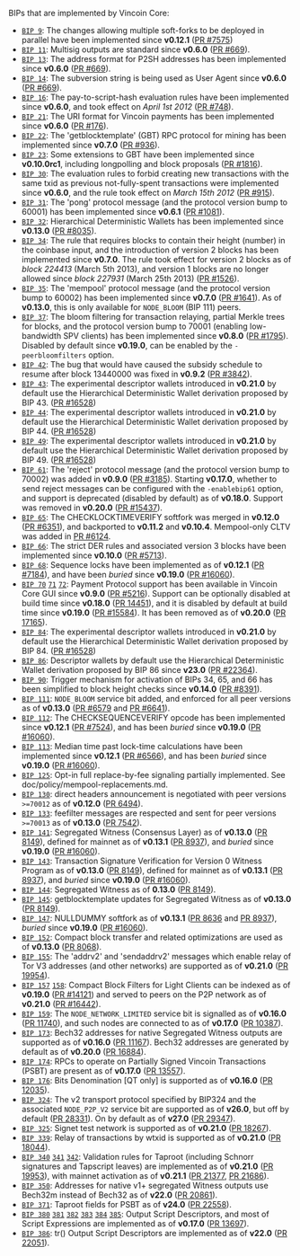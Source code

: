 BIPs that are implemented by Vincoin Core:

* [`BIP 9`](https://github.com/vincoin/bips/blob/master/bip-0009.mediawiki): The changes allowing multiple soft-forks to be deployed in parallel have been implemented since **v0.12.1**  ([PR #7575](https://github.com/vincoin/vincoin/pull/7575))
* [`BIP 11`](https://github.com/vincoin/bips/blob/master/bip-0011.mediawiki): Multisig outputs are standard since **v0.6.0** ([PR #669](https://github.com/vincoin/vincoin/pull/669)).
* [`BIP 13`](https://github.com/vincoin/bips/blob/master/bip-0013.mediawiki): The address format for P2SH addresses has been implemented since **v0.6.0** ([PR #669](https://github.com/vincoin/vincoin/pull/669)).
* [`BIP 14`](https://github.com/vincoin/bips/blob/master/bip-0014.mediawiki): The subversion string is being used as User Agent since **v0.6.0** ([PR #669](https://github.com/vincoin/vincoin/pull/669)).
* [`BIP 16`](https://github.com/vincoin/bips/blob/master/bip-0016.mediawiki): The pay-to-script-hash evaluation rules have been implemented since **v0.6.0**, and took effect on *April 1st 2012* ([PR #748](https://github.com/vincoin/vincoin/pull/748)).
* [`BIP 21`](https://github.com/vincoin/bips/blob/master/bip-0021.mediawiki): The URI format for Vincoin payments has been implemented since **v0.6.0** ([PR #176](https://github.com/vincoin/vincoin/pull/176)).
* [`BIP 22`](https://github.com/vincoin/bips/blob/master/bip-0022.mediawiki): The 'getblocktemplate' (GBT) RPC protocol for mining has been implemented since **v0.7.0** ([PR #936](https://github.com/vincoin/vincoin/pull/936)).
* [`BIP 23`](https://github.com/vincoin/bips/blob/master/bip-0023.mediawiki): Some extensions to GBT have been implemented since **v0.10.0rc1**, including longpolling and block proposals ([PR #1816](https://github.com/vincoin/vincoin/pull/1816)).
* [`BIP 30`](https://github.com/vincoin/bips/blob/master/bip-0030.mediawiki): The evaluation rules to forbid creating new transactions with the same txid as previous not-fully-spent transactions were implemented since **v0.6.0**, and the rule took effect on *March 15th 2012* ([PR #915](https://github.com/vincoin/vincoin/pull/915)).
* [`BIP 31`](https://github.com/vincoin/bips/blob/master/bip-0031.mediawiki): The 'pong' protocol message (and the protocol version bump to 60001) has been implemented since **v0.6.1** ([PR #1081](https://github.com/vincoin/vincoin/pull/1081)).
* [`BIP 32`](https://github.com/vincoin/bips/blob/master/bip-0032.mediawiki): Hierarchical Deterministic Wallets has been implemented since **v0.13.0** ([PR #8035](https://github.com/vincoin/vincoin/pull/8035)).
* [`BIP 34`](https://github.com/vincoin/bips/blob/master/bip-0034.mediawiki): The rule that requires blocks to contain their height (number) in the coinbase input, and the introduction of version 2 blocks has been implemented since **v0.7.0**. The rule took effect for version 2 blocks as of *block 224413* (March 5th 2013), and version 1 blocks are no longer allowed since *block 227931* (March 25th 2013) ([PR #1526](https://github.com/vincoin/vincoin/pull/1526)).
* [`BIP 35`](https://github.com/vincoin/bips/blob/master/bip-0035.mediawiki): The 'mempool' protocol message (and the protocol version bump to 60002) has been implemented since **v0.7.0** ([PR #1641](https://github.com/vincoin/vincoin/pull/1641)). As of **v0.13.0**, this is only available for `NODE_BLOOM` (BIP 111) peers.
* [`BIP 37`](https://github.com/vincoin/bips/blob/master/bip-0037.mediawiki): The bloom filtering for transaction relaying, partial Merkle trees for blocks, and the protocol version bump to 70001 (enabling low-bandwidth SPV clients) has been implemented since **v0.8.0** ([PR #1795](https://github.com/vincoin/vincoin/pull/1795)). Disabled by default since **v0.19.0**, can be enabled by the `-peerbloomfilters` option.
* [`BIP 42`](https://github.com/vincoin/bips/blob/master/bip-0042.mediawiki): The bug that would have caused the subsidy schedule to resume after block 13440000 was fixed in **v0.9.2** ([PR #3842](https://github.com/vincoin/vincoin/pull/3842)).
* [`BIP 43`](https://github.com/vincoin/bips/blob/master/bip-0043.mediawiki): The experimental descriptor wallets introduced in **v0.21.0** by default use the Hierarchical Deterministic Wallet derivation proposed by BIP 43. ([PR #16528](https://github.com/vincoin/vincoin/pull/16528))
* [`BIP 44`](https://github.com/vincoin/bips/blob/master/bip-0044.mediawiki): The experimental descriptor wallets introduced in **v0.21.0** by default use the Hierarchical Deterministic Wallet derivation proposed by BIP 44. ([PR #16528](https://github.com/vincoin/vincoin/pull/16528))
* [`BIP 49`](https://github.com/vincoin/bips/blob/master/bip-0049.mediawiki): The experimental descriptor wallets introduced in **v0.21.0** by default use the Hierarchical Deterministic Wallet derivation proposed by BIP 49. ([PR #16528](https://github.com/vincoin/vincoin/pull/16528))
* [`BIP 61`](https://github.com/vincoin/bips/blob/master/bip-0061.mediawiki): The 'reject' protocol message (and the protocol version bump to 70002) was added in **v0.9.0** ([PR #3185](https://github.com/vincoin/vincoin/pull/3185)). Starting **v0.17.0**, whether to send reject messages can be configured with the `-enablebip61` option, and support is deprecated (disabled by default) as of **v0.18.0**. Support was removed in **v0.20.0** ([PR #15437](https://github.com/vincoin/vincoin/pull/15437)).
* [`BIP 65`](https://github.com/vincoin/bips/blob/master/bip-0065.mediawiki): The CHECKLOCKTIMEVERIFY softfork was merged in **v0.12.0** ([PR #6351](https://github.com/vincoin/vincoin/pull/6351)), and backported to **v0.11.2** and **v0.10.4**. Mempool-only CLTV was added in [PR #6124](https://github.com/vincoin/vincoin/pull/6124).
* [`BIP 66`](https://github.com/vincoin/bips/blob/master/bip-0066.mediawiki): The strict DER rules and associated version 3 blocks have been implemented since **v0.10.0** ([PR #5713](https://github.com/vincoin/vincoin/pull/5713)).
* [`BIP 68`](https://github.com/vincoin/bips/blob/master/bip-0068.mediawiki): Sequence locks have been implemented as of **v0.12.1**  ([PR #7184](https://github.com/vincoin/vincoin/pull/7184)), and have been *buried* since **v0.19.0** ([PR #16060](https://github.com/vincoin/vincoin/pull/16060)).
* [`BIP 70`](https://github.com/vincoin/bips/blob/master/bip-0070.mediawiki) [`71`](https://github.com/vincoin/bips/blob/master/bip-0071.mediawiki) [`72`](https://github.com/vincoin/bips/blob/master/bip-0072.mediawiki):
  Payment Protocol support has been available in Vincoin Core GUI since **v0.9.0** ([PR #5216](https://github.com/vincoin/vincoin/pull/5216)).
  Support can be optionally disabled at build time since **v0.18.0** ([PR 14451](https://github.com/vincoin/vincoin/pull/14451)),
  and it is disabled by default at build time since **v0.19.0** ([PR #15584](https://github.com/vincoin/vincoin/pull/15584)).
  It has been removed as of **v0.20.0** ([PR 17165](https://github.com/vincoin/vincoin/pull/17165)).
* [`BIP 84`](https://github.com/vincoin/bips/blob/master/bip-0084.mediawiki): The experimental descriptor wallets introduced in **v0.21.0** by default use the Hierarchical Deterministic Wallet derivation proposed by BIP 84. ([PR #16528](https://github.com/vincoin/vincoin/pull/16528))
* [`BIP 86`](https://github.com/vincoin/bips/blob/master/bip-0086.mediawiki): Descriptor wallets by default use the Hierarchical Deterministic Wallet derivation proposed by BIP 86 since **v23.0** ([PR #22364](https://github.com/vincoin/vincoin/pull/22364)).
* [`BIP 90`](https://github.com/vincoin/bips/blob/master/bip-0090.mediawiki): Trigger mechanism for activation of BIPs 34, 65, and 66 has been simplified to block height checks since **v0.14.0** ([PR #8391](https://github.com/vincoin/vincoin/pull/8391)).
* [`BIP 111`](https://github.com/vincoin/bips/blob/master/bip-0111.mediawiki): `NODE_BLOOM` service bit added, and enforced for all peer versions as of **v0.13.0** ([PR #6579](https://github.com/vincoin/vincoin/pull/6579) and [PR #6641](https://github.com/vincoin/vincoin/pull/6641)).
* [`BIP 112`](https://github.com/vincoin/bips/blob/master/bip-0112.mediawiki): The CHECKSEQUENCEVERIFY opcode has been implemented since **v0.12.1** ([PR #7524](https://github.com/vincoin/vincoin/pull/7524)), and has been *buried* since **v0.19.0** ([PR #16060](https://github.com/vincoin/vincoin/pull/16060)).
* [`BIP 113`](https://github.com/vincoin/bips/blob/master/bip-0113.mediawiki): Median time past lock-time calculations have been implemented since **v0.12.1** ([PR #6566](https://github.com/vincoin/vincoin/pull/6566)), and has been *buried* since **v0.19.0** ([PR #16060](https://github.com/vincoin/vincoin/pull/16060)).
* [`BIP 125`](https://github.com/vincoin/bips/blob/master/bip-0125.mediawiki): Opt-in full replace-by-fee signaling partially implemented. See doc/policy/mempool-replacements.md.
* [`BIP 130`](https://github.com/vincoin/bips/blob/master/bip-0130.mediawiki): direct headers announcement is negotiated with peer versions `>=70012` as of **v0.12.0** ([PR 6494](https://github.com/vincoin/vincoin/pull/6494)).
* [`BIP 133`](https://github.com/vincoin/bips/blob/master/bip-0133.mediawiki): feefilter messages are respected and sent for peer versions `>=70013` as of **v0.13.0** ([PR 7542](https://github.com/vincoin/vincoin/pull/7542)).
* [`BIP 141`](https://github.com/vincoin/bips/blob/master/bip-0141.mediawiki): Segregated Witness (Consensus Layer) as of **v0.13.0** ([PR 8149](https://github.com/vincoin/vincoin/pull/8149)), defined for mainnet as of **v0.13.1** ([PR 8937](https://github.com/vincoin/vincoin/pull/8937)), and *buried* since **v0.19.0** ([PR #16060](https://github.com/vincoin/vincoin/pull/16060)).
* [`BIP 143`](https://github.com/vincoin/bips/blob/master/bip-0143.mediawiki): Transaction Signature Verification for Version 0 Witness Program as of **v0.13.0** ([PR 8149](https://github.com/vincoin/vincoin/pull/8149)), defined for mainnet as of **v0.13.1** ([PR 8937](https://github.com/vincoin/vincoin/pull/8937)), and *buried* since **v0.19.0** ([PR #16060](https://github.com/vincoin/vincoin/pull/16060)).
* [`BIP 144`](https://github.com/vincoin/bips/blob/master/bip-0144.mediawiki): Segregated Witness as of **0.13.0** ([PR 8149](https://github.com/vincoin/vincoin/pull/8149)).
* [`BIP 145`](https://github.com/vincoin/bips/blob/master/bip-0145.mediawiki): getblocktemplate updates for Segregated Witness as of **v0.13.0** ([PR 8149](https://github.com/vincoin/vincoin/pull/8149)).
* [`BIP 147`](https://github.com/vincoin/bips/blob/master/bip-0147.mediawiki): NULLDUMMY softfork as of **v0.13.1** ([PR 8636](https://github.com/vincoin/vincoin/pull/8636) and [PR 8937](https://github.com/vincoin/vincoin/pull/8937)), *buried* since **v0.19.0** ([PR #16060](https://github.com/vincoin/vincoin/pull/16060)).
* [`BIP 152`](https://github.com/vincoin/bips/blob/master/bip-0152.mediawiki): Compact block transfer and related optimizations are used as of **v0.13.0** ([PR 8068](https://github.com/vincoin/vincoin/pull/8068)).
* [`BIP 155`](https://github.com/vincoin/bips/blob/master/bip-0155.mediawiki): The 'addrv2' and 'sendaddrv2' messages which enable relay of Tor V3 addresses (and other networks) are supported as of **v0.21.0** ([PR 19954](https://github.com/vincoin/vincoin/pull/19954)).
* [`BIP 157`](https://github.com/vincoin/bips/blob/master/bip-0157.mediawiki)
  [`158`](https://github.com/vincoin/bips/blob/master/bip-0158.mediawiki): Compact Block Filters for Light Clients can be indexed as of **v0.19.0** ([PR #14121](https://github.com/vincoin/vincoin/pull/14121)) and served to peers on the P2P network as of **v0.21.0** ([PR #16442](https://github.com/vincoin/vincoin/pull/16442)).
* [`BIP 159`](https://github.com/vincoin/bips/blob/master/bip-0159.mediawiki): The `NODE_NETWORK_LIMITED` service bit is signalled as of **v0.16.0** ([PR 11740](https://github.com/vincoin/vincoin/pull/11740)), and such nodes are connected to as of **v0.17.0** ([PR 10387](https://github.com/vincoin/vincoin/pull/10387)).
* [`BIP 173`](https://github.com/vincoin/bips/blob/master/bip-0173.mediawiki): Bech32 addresses for native Segregated Witness outputs are supported as of **v0.16.0** ([PR 11167](https://github.com/vincoin/vincoin/pull/11167)). Bech32 addresses are generated by default as of **v0.20.0** ([PR 16884](https://github.com/vincoin/vincoin/pull/16884)).
* [`BIP 174`](https://github.com/vincoin/bips/blob/master/bip-0174.mediawiki): RPCs to operate on Partially Signed Vincoin Transactions (PSBT) are present as of **v0.17.0** ([PR 13557](https://github.com/vincoin/vincoin/pull/13557)).
* [`BIP 176`](https://github.com/vincoin/bips/blob/master/bip-0176.mediawiki): Bits Denomination [QT only] is supported as of **v0.16.0** ([PR 12035](https://github.com/vincoin/vincoin/pull/12035)).
* [`BIP 324`](https://github.com/vincoin/bips/blob/master/bip-0324.mediawiki): The v2 transport protocol specified by BIP324 and the associated `NODE_P2P_V2` service bit are supported as of **v26.0**, but off by default ([PR 28331](https://github.com/vincoin/vincoin/pull/28331)). On by default as of **v27.0** ([PR 29347](https://github.com/vincoin/vincoin/pull/29347)).
* [`BIP 325`](https://github.com/vincoin/bips/blob/master/bip-0325.mediawiki): Signet test network is supported as of **v0.21.0** ([PR 18267](https://github.com/vincoin/vincoin/pull/18267)).
* [`BIP 339`](https://github.com/vincoin/bips/blob/master/bip-0339.mediawiki): Relay of transactions by wtxid is supported as of **v0.21.0** ([PR 18044](https://github.com/vincoin/vincoin/pull/18044)).
* [`BIP 340`](https://github.com/vincoin/bips/blob/master/bip-0340.mediawiki)
  [`341`](https://github.com/vincoin/bips/blob/master/bip-0341.mediawiki)
  [`342`](https://github.com/vincoin/bips/blob/master/bip-0342.mediawiki):
  Validation rules for Taproot (including Schnorr signatures and Tapscript
  leaves) are implemented as of **v0.21.0** ([PR 19953](https://github.com/vincoin/vincoin/pull/19953)),
  with mainnet activation as of **v0.21.1** ([PR 21377](https://github.com/vincoin/vincoin/pull/21377),
  [PR 21686](https://github.com/vincoin/vincoin/pull/21686)).
* [`BIP 350`](https://github.com/vincoin/bips/blob/master/bip-0350.mediawiki): Addresses for native v1+ segregated Witness outputs use Bech32m instead of Bech32 as of **v22.0** ([PR 20861](https://github.com/vincoin/vincoin/pull/20861)).
* [`BIP 371`](https://github.com/vincoin/bips/blob/master/bip-0371.mediawiki): Taproot fields for PSBT as of **v24.0** ([PR 22558](https://github.com/vincoin/vincoin/pull/22558)).
* [`BIP 380`](https://github.com/vincoin/bips/blob/master/bip-0380.mediawiki)
  [`381`](https://github.com/vincoin/bips/blob/master/bip-0381.mediawiki)
  [`382`](https://github.com/vincoin/bips/blob/master/bip-0382.mediawiki)
  [`383`](https://github.com/vincoin/bips/blob/master/bip-0383.mediawiki)
  [`384`](https://github.com/vincoin/bips/blob/master/bip-0384.mediawiki)
  [`385`](https://github.com/vincoin/bips/blob/master/bip-0385.mediawiki):
  Output Script Descriptors, and most of Script Expressions are implemented as of **v0.17.0** ([PR 13697](https://github.com/vincoin/vincoin/pull/13697)).
* [`BIP 386`](https://github.com/vincoin/bips/blob/master/bip-0386.mediawiki): tr() Output Script Descriptors are implemented as of **v22.0** ([PR 22051](https://github.com/vincoin/vincoin/pull/22051)).
